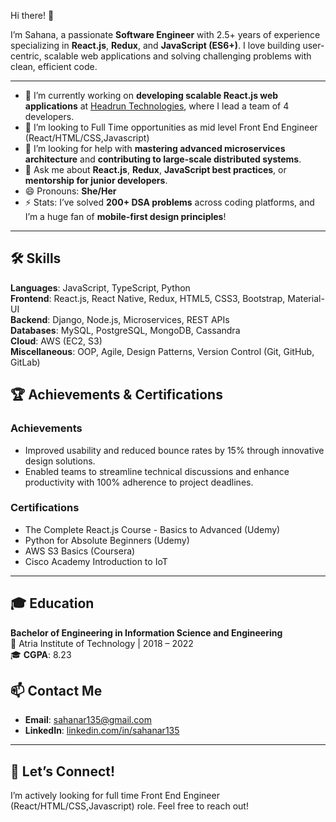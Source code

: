 Hi there! 👋   

I’m Sahana, a passionate **Software Engineer** with 2.5+ years of experience specializing in **React.js**, **Redux**, and **JavaScript (ES6+)**. I love building user-centric, scalable web applications and solving challenging problems with clean, efficient code.

---

- 🔭 I’m currently working on **developing scalable React.js web applications** at [Headrun Technologies](https://www.headrun.com/), where I lead a team of 4 developers.  
- 👯 I’m looking to Full Time opportunities as mid level Front End Engineer (React/HTML/CSS,Javascript)
- 🤔 I’m looking for help with **mastering advanced microservices architecture** and **contributing to large-scale distributed systems**.  
- 💬 Ask me about **React.js**, **Redux**, **JavaScript best practices**, or **mentorship for junior developers**.  
- 😄 Pronouns: **She/Her**  
- ⚡ Stats: I’ve solved **200+ DSA problems** across coding platforms, and I’m a huge fan of **mobile-first design principles**!

---

## 🛠 Skills
**Languages**: JavaScript, TypeScript, Python  
**Frontend**: React.js, React Native, Redux, HTML5, CSS3, Bootstrap, Material-UI  
**Backend**: Django, Node.js, Microservices, REST APIs  
**Databases**: MySQL, PostgreSQL, MongoDB, Cassandra  
**Cloud**: AWS (EC2, S3)  
**Miscellaneous**: OOP, Agile, Design Patterns, Version Control (Git, GitHub, GitLab)  

## 🏆 Achievements & Certifications

### Achievements
- Improved usability and reduced bounce rates by 15% through innovative design solutions.  
- Enabled teams to streamline technical discussions and enhance productivity with 100% adherence to project deadlines.  

### Certifications
- The Complete React.js Course - Basics to Advanced (Udemy)  
- Python for Absolute Beginners (Udemy)  
- AWS S3 Basics (Coursera)  
- Cisco Academy Introduction to IoT  

---

## 🎓 Education
**Bachelor of Engineering in Information Science and Engineering**  
📍 Atria Institute of Technology | 2018 – 2022  
🎓 **CGPA**: 8.23  
## 📫 Contact Me
- **Email**: [sahanar135@gmail.com](mailto:sahanar135@gmail.com)  
- **LinkedIn**: [linkedin.com/in/sahanar135](https://linkedin.com/in/sahanar135)  

---

## 🌟 Let’s Connect!
I’m actively looking for full time Front End Engineer (React/HTML/CSS,Javascript) role. Feel free to reach out!
